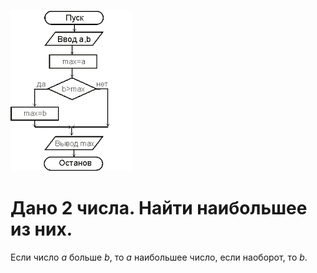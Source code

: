 ![Блок-схема](images.png)
# Дано 2 числа. Найти наибольшее из них.
Если число *а* больше *b*, то *а* наибольшее число, если наоборот, то *b*.